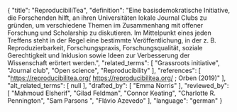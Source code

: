 {
    "title": "ReproducibiliTea",
    "definition": "Eine basisdemokratische Initiative, die Forschenden hilft, an ihren Universitäten lokale Journal Clubs zu gründen, um verschiedene Themen im Zusammenhang mit offener Forschung und Scholarship zu diskutieren. Im Mittelpunkt eines jeden Treffens steht in der Regel eine bestimmte Veröffentlichung, in der z. B. Reproduzierbarkeit, Forschungspraxis, Forschungsqualität, soziale Gerechtigkeit und Inklusion sowie Ideen zur Verbesserung der Wissenschaft erörtert werden.",
    "related_terms": [
        "Grassroots initiative",
        "Journal club",
        "Open science",
        "Reproducibility"
    ],
    "references": [
        "https://reproducibilitea.org/ https://reproducibilitea.org/ ; Orben (2019)"
    ],
    "alt_related_terms": [
        null
    ],
    "drafted_by": [
        "Emma Norris"
    ],
    "reviewed_by": [
        "Mahmoud Elsherif",
        "Gilad Feldman",
        "Connor Keating",
        "Charlotte R. Pennington",
        "Sam Parsons ",
        "Flávio Azevedo"
    ],
    "language": "german"
}